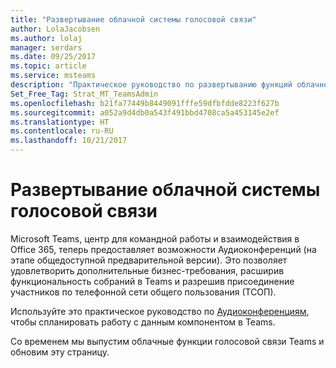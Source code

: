 ```yaml
---
title: "Развертывание облачной системы голосовой связи"
author: LolaJacobsen
ms.author: lolaj
manager: serdars
ms.date: 09/25/2017
ms.topic: article
ms.service: msteams
description: "Практическое руководство по развертыванию функций облачной голосовой связи в Microsoft Teams."
Set_Free_Tag: Strat_MT_TeamsAdmin
ms.openlocfilehash: b21fa77449b8449091fffe59dfbfdde8223f627b
ms.sourcegitcommit: a052a9d4db0a543f491bbd4708ca5a453145e2ef
ms.translationtype: HT
ms.contentlocale: ru-RU
ms.lasthandoff: 10/21/2017
---
```

<a name="cloud-voice-deployment"></a>Развертывание облачной системы голосовой связи
======================

Microsoft Teams, центр для командной работы и взаимодействия в Office 365, теперь предоставляет возможности Аудиоконференций (на этапе общедоступной предварительной версии). Это позволяет удовлетворить дополнительные бизнес-требования, расширив функциональность собраний в Teams и разрешив присоединение участников по телефонной сети общего пользования (ТСОП).
 
Используйте это практическое руководство по [Аудиоконференциям](audio-conferencing.md), чтобы спланировать работу с данным компонентом в Teams.
 
Со временем мы выпустим облачные функции голосовой связи Teams и обновим эту страницу. 

